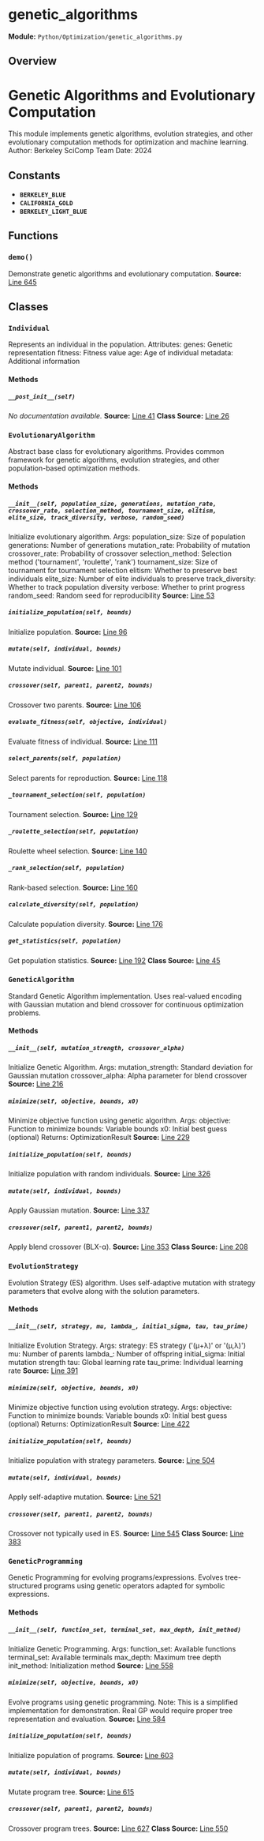 # genetic_algorithms
**Module:** `Python/Optimization/genetic_algorithms.py`
## Overview
Genetic Algorithms and Evolutionary Computation
==============================================
This module implements genetic algorithms, evolution strategies, and
other evolutionary computation methods for optimization and machine learning.
Author: Berkeley SciComp Team
Date: 2024
## Constants
- **`BERKELEY_BLUE`**
- **`CALIFORNIA_GOLD`**
- **`BERKELEY_LIGHT_BLUE`**
## Functions
### `demo()`
Demonstrate genetic algorithms and evolutionary computation.
**Source:** [Line 645](Python/Optimization/genetic_algorithms.py#L645)
## Classes
### `Individual`
Represents an individual in the population.
Attributes:
genes: Genetic representation
fitness: Fitness value
age: Age of individual
metadata: Additional information
#### Methods
##### `__post_init__(self)`
*No documentation available.*
**Source:** [Line 41](Python/Optimization/genetic_algorithms.py#L41)
**Class Source:** [Line 26](Python/Optimization/genetic_algorithms.py#L26)
### `EvolutionaryAlgorithm`
Abstract base class for evolutionary algorithms.
Provides common framework for genetic algorithms, evolution strategies,
and other population-based optimization methods.
#### Methods
##### `__init__(self, population_size, generations, mutation_rate, crossover_rate, selection_method, tournament_size, elitism, elite_size, track_diversity, verbose, random_seed)`
Initialize evolutionary algorithm.
Args:
population_size: Size of population
generations: Number of generations
mutation_rate: Probability of mutation
crossover_rate: Probability of crossover
selection_method: Selection method ('tournament', 'roulette', 'rank')
tournament_size: Size of tournament for tournament selection
elitism: Whether to preserve best individuals
elite_size: Number of elite individuals to preserve
track_diversity: Whether to track population diversity
verbose: Whether to print progress
random_seed: Random seed for reproducibility
**Source:** [Line 53](Python/Optimization/genetic_algorithms.py#L53)
##### `initialize_population(self, bounds)`
Initialize population.
**Source:** [Line 96](Python/Optimization/genetic_algorithms.py#L96)
##### `mutate(self, individual, bounds)`
Mutate individual.
**Source:** [Line 101](Python/Optimization/genetic_algorithms.py#L101)
##### `crossover(self, parent1, parent2, bounds)`
Crossover two parents.
**Source:** [Line 106](Python/Optimization/genetic_algorithms.py#L106)
##### `evaluate_fitness(self, objective, individual)`
Evaluate fitness of individual.
**Source:** [Line 111](Python/Optimization/genetic_algorithms.py#L111)
##### `select_parents(self, population)`
Select parents for reproduction.
**Source:** [Line 118](Python/Optimization/genetic_algorithms.py#L118)
##### `_tournament_selection(self, population)`
Tournament selection.
**Source:** [Line 129](Python/Optimization/genetic_algorithms.py#L129)
##### `_roulette_selection(self, population)`
Roulette wheel selection.
**Source:** [Line 140](Python/Optimization/genetic_algorithms.py#L140)
##### `_rank_selection(self, population)`
Rank-based selection.
**Source:** [Line 160](Python/Optimization/genetic_algorithms.py#L160)
##### `calculate_diversity(self, population)`
Calculate population diversity.
**Source:** [Line 176](Python/Optimization/genetic_algorithms.py#L176)
##### `get_statistics(self, population)`
Get population statistics.
**Source:** [Line 192](Python/Optimization/genetic_algorithms.py#L192)
**Class Source:** [Line 45](Python/Optimization/genetic_algorithms.py#L45)
### `GeneticAlgorithm`
Standard Genetic Algorithm implementation.
Uses real-valued encoding with Gaussian mutation and
blend crossover for continuous optimization problems.
#### Methods
##### `__init__(self, mutation_strength, crossover_alpha)`
Initialize Genetic Algorithm.
Args:
mutation_strength: Standard deviation for Gaussian mutation
crossover_alpha: Alpha parameter for blend crossover
**Source:** [Line 216](Python/Optimization/genetic_algorithms.py#L216)
##### `minimize(self, objective, bounds, x0)`
Minimize objective function using genetic algorithm.
Args:
objective: Function to minimize
bounds: Variable bounds
x0: Initial best guess (optional)
Returns:
OptimizationResult
**Source:** [Line 229](Python/Optimization/genetic_algorithms.py#L229)
##### `initialize_population(self, bounds)`
Initialize population with random individuals.
**Source:** [Line 326](Python/Optimization/genetic_algorithms.py#L326)
##### `mutate(self, individual, bounds)`
Apply Gaussian mutation.
**Source:** [Line 337](Python/Optimization/genetic_algorithms.py#L337)
##### `crossover(self, parent1, parent2, bounds)`
Apply blend crossover (BLX-α).
**Source:** [Line 353](Python/Optimization/genetic_algorithms.py#L353)
**Class Source:** [Line 208](Python/Optimization/genetic_algorithms.py#L208)
### `EvolutionStrategy`
Evolution Strategy (ES) algorithm.
Uses self-adaptive mutation with strategy parameters that
evolve along with the solution parameters.
#### Methods
##### `__init__(self, strategy, mu, lambda_, initial_sigma, tau, tau_prime)`
Initialize Evolution Strategy.
Args:
strategy: ES strategy ('(μ+λ)' or '(μ,λ)')
mu: Number of parents
lambda_: Number of offspring
initial_sigma: Initial mutation strength
tau: Global learning rate
tau_prime: Individual learning rate
**Source:** [Line 391](Python/Optimization/genetic_algorithms.py#L391)
##### `minimize(self, objective, bounds, x0)`
Minimize objective function using evolution strategy.
Args:
objective: Function to minimize
bounds: Variable bounds
x0: Initial best guess (optional)
Returns:
OptimizationResult
**Source:** [Line 422](Python/Optimization/genetic_algorithms.py#L422)
##### `initialize_population(self, bounds)`
Initialize population with strategy parameters.
**Source:** [Line 504](Python/Optimization/genetic_algorithms.py#L504)
##### `mutate(self, individual, bounds)`
Apply self-adaptive mutation.
**Source:** [Line 521](Python/Optimization/genetic_algorithms.py#L521)
##### `crossover(self, parent1, parent2, bounds)`
Crossover not typically used in ES.
**Source:** [Line 545](Python/Optimization/genetic_algorithms.py#L545)
**Class Source:** [Line 383](Python/Optimization/genetic_algorithms.py#L383)
### `GeneticProgramming`
Genetic Programming for evolving programs/expressions.
Evolves tree-structured programs using genetic operators
adapted for symbolic expressions.
#### Methods
##### `__init__(self, function_set, terminal_set, max_depth, init_method)`
Initialize Genetic Programming.
Args:
function_set: Available functions
terminal_set: Available terminals
max_depth: Maximum tree depth
init_method: Initialization method
**Source:** [Line 558](Python/Optimization/genetic_algorithms.py#L558)
##### `minimize(self, objective, bounds, x0)`
Evolve programs using genetic programming.
Note: This is a simplified implementation for demonstration.
Real GP would require proper tree representation and evaluation.
**Source:** [Line 584](Python/Optimization/genetic_algorithms.py#L584)
##### `initialize_population(self, bounds)`
Initialize population of programs.
**Source:** [Line 603](Python/Optimization/genetic_algorithms.py#L603)
##### `mutate(self, individual, bounds)`
Mutate program tree.
**Source:** [Line 615](Python/Optimization/genetic_algorithms.py#L615)
##### `crossover(self, parent1, parent2, bounds)`
Crossover program trees.
**Source:** [Line 627](Python/Optimization/genetic_algorithms.py#L627)
**Class Source:** [Line 550](Python/Optimization/genetic_algorithms.py#L550)